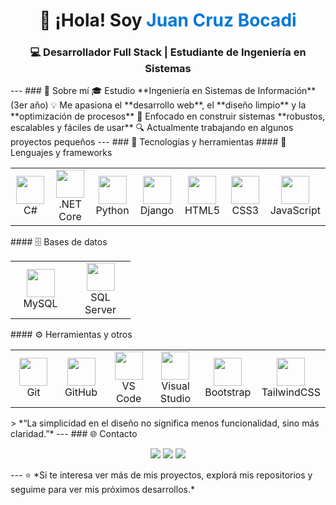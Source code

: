 <!-- Encabezado animado --> <h1 align="center">👋 ¡Hola! Soy <span style="color:#0078D7;">Juan Cruz Bocadi</span></h1> <h3 align="center">💻 Desarrollador Full Stack | Estudiante de Ingeniería en Sistemas</h3> --- ### 🚀 Sobre mí 🎓 Estudio **Ingeniería en Sistemas de Información** (3er año) 💡 Me apasiona el **desarrollo web**, el **diseño limpio** y la **optimización de procesos** 🧠 Enfocado en construir sistemas **robustos, escalables y fáciles de usar** 🔍 Actualmente trabajando en algunos proyectos pequeños --- ### 🧰 Tecnologías y herramientas #### 💠 Lenguajes y frameworks <p align="center"> <table> <tr> <td align="center" width="80"> <img src="https://cdn.jsdelivr.net/gh/devicons/devicon/icons/csharp/csharp-original.svg" width="45" height="45"/><br>C# </td> <td align="center" width="80"> <img src="https://cdn.jsdelivr.net/gh/devicons/devicon/icons/dotnetcore/dotnetcore-original.svg" width="45" height="45"/><br>.NET Core </td> <td align="center" width="80"> <img src="https://cdn.jsdelivr.net/gh/devicons/devicon/icons/python/python-original.svg" width="45" height="45"/><br>Python </td> <td align="center" width="80"> <img src="https://cdn.jsdelivr.net/gh/devicons/devicon/icons/django/django-plain.svg" width="45" height="45"/><br>Django </td> <td align="center" width="80"> <img src="https://cdn.jsdelivr.net/gh/devicons/devicon/icons/html5/html5-original.svg" width="45" height="45"/><br>HTML5 </td> <td align="center" width="80"> <img src="https://cdn.jsdelivr.net/gh/devicons/devicon/icons/css3/css3-original.svg" width="45" height="45"/><br>CSS3 </td> <td align="center" width="80"> <img src="https://cdn.jsdelivr.net/gh/devicons/devicon/icons/javascript/javascript-original.svg" width="45" height="45"/><br>JavaScript </td> </tr> </table> </p> #### 🗄️ Bases de datos <p align="center"> <table> <tr> <td align="center" width="80"> <img src="https://cdn.jsdelivr.net/gh/devicons/devicon/icons/mysql/mysql-original.svg" width="45" height="45"/><br>MySQL </td> <td align="center" width="80"> <img src="https://cdn.jsdelivr.net/gh/devicons/devicon/icons/microsoftsqlserver/microsoftsqlserver-plain.svg" width="45" height="45"/><br>SQL Server </td> </tr> </table> </p> #### ⚙️ Herramientas y otros <p align="center"> <table> <tr> <td align="center" width="80"> <img src="https://cdn.jsdelivr.net/gh/devicons/devicon/icons/git/git-original.svg" width="45" height="45"/><br>Git </td> <td align="center" width="80"> <img src="https://cdn.jsdelivr.net/gh/devicons/devicon/icons/github/github-original.svg" width="45" height="45"/><br>GitHub </td> <td align="center" width="80"> <img src="https://cdn.jsdelivr.net/gh/devicons/devicon/icons/vscode/vscode-original.svg" width="45" height="45"/><br>VS Code </td> <td align="center" width="80"> <img src="https://cdn.jsdelivr.net/gh/devicons/devicon/icons/visualstudio/visualstudio-plain.svg" width="45" height="45"/><br>Visual Studio </td> <td align="center" width="80"> <img src="https://cdn.jsdelivr.net/gh/devicons/devicon/icons/bootstrap/bootstrap-original.svg" width="45" height="45"/><br>Bootstrap </td> <td align="center" width="80"> <img src="https://skillicons.dev/icons?i=tailwind" width="45" height="45"/><br>TailwindCSS </td> </tr> </table> </p> > *“La simplicidad en el diseño no significa menos funcionalidad, sino más claridad.”* --- ### 🌐 Contacto <p align="center"> <a href="mailto:juanchruzbocadi@gmail.com"><img src="https://img.shields.io/badge/-Email-D14836?style=for-the-badge&logo=gmail&logoColor=white"></a> <a href="https://www.linkedin.com/in/juan-cruz-bocadi-384695243/"><img src="https://img.shields.io/badge/-LinkedIn-0077B5?style=for-the-badge&logo=linkedin&logoColor=white"></a> <a href="https://github.com/JuanBocadi"><img src="https://img.shields.io/badge/-GitHub-181717?style=for-the-badge&logo=github&logoColor=white"></a> </p> --- ⭐ *Si te interesa ver más de mis proyectos, explorá mis repositorios y seguime para ver mis próximos desarrollos.*
